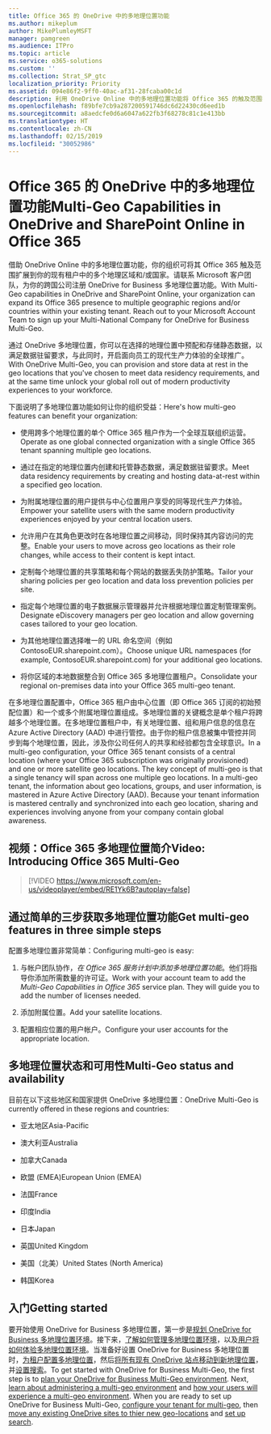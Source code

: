 ```yaml
---
title: Office 365 的 OneDrive 中的多地理位置功能
ms.author: mikeplum
author: MikePlumleyMSFT
manager: pamgreen
ms.audience: ITPro
ms.topic: article
ms.service: o365-solutions
ms.custom: ''
ms.collection: Strat_SP_gtc
localization_priority: Priority
ms.assetid: 094e86f2-9ff0-40ac-af31-28fcaba00c1d
description: 利用 OneDrive Online 中的多地理位置功能将 Office 365 的触及范围扩展到多个地理区域。
ms.openlocfilehash: f89bfe7cb9a287200591746dc6d22430cd6eed1b
ms.sourcegitcommit: a8aedcfe0d6a6047a622fb3f68278c81c1e413bb
ms.translationtype: HT
ms.contentlocale: zh-CN
ms.lasthandoff: 02/15/2019
ms.locfileid: "30052986"
---
```

# <a name="multi-geo-capabilities-in-onedrive-in-office-365"></a><span data-ttu-id="897fc-103">Office 365 的 OneDrive 中的多地理位置功能</span><span class="sxs-lookup"><span data-stu-id="897fc-103">Multi-Geo Capabilities in OneDrive and SharePoint Online in Office 365</span></span>

<span data-ttu-id="897fc-p101">借助 OneDrive Online 中的多地理位置功能，你的组织可将其 Office 365 触及范围扩展到你的现有租户中的多个地理区域和/或国家。请联系 Microsoft 客户团队，为你的跨国公司注册 OneDrive for Business 多地理位置功能。</span><span class="sxs-lookup"><span data-stu-id="897fc-p101">With Multi-Geo capabilities in OneDrive and SharePoint Online, your organization can expand its Office 365 presence to multiple geographic regions and/or countries within your existing tenant. Reach out to your Microsoft Account Team to sign up your Multi-National Company for OneDrive for Business Multi-Geo.</span></span>
  
<span data-ttu-id="897fc-106">通过 OneDrive 多地理位置，你可以在选择的地理位置中预配和存储静态数据，以满足数据驻留要求，与此同时，开启面向员工的现代生产力体验的全球推广。</span><span class="sxs-lookup"><span data-stu-id="897fc-106">With OneDrive Multi-Geo, you can provision and store data at rest in the geo locations that you've chosen to meet data residency requirements, and at the same time unlock your global roll out of modern productivity experiences to your workforce.</span></span>
  
<span data-ttu-id="897fc-107">下面说明了多地理位置功能如何让你的组织受益：</span><span class="sxs-lookup"><span data-stu-id="897fc-107">Here's how multi-geo features can benefit your organization:</span></span>
  
- <span data-ttu-id="897fc-108">使用跨多个地理位置的单个 Office 365 租户作为一个全球互联组织运营。</span><span class="sxs-lookup"><span data-stu-id="897fc-108">Operate as one global connected organization with a single Office 365 tenant spanning multiple geo locations.</span></span>
    
- <span data-ttu-id="897fc-109">通过在指定的地理位置内创建和托管静态数据，满足数据驻留要求。</span><span class="sxs-lookup"><span data-stu-id="897fc-109">Meet data residency requirements by creating and hosting data-at-rest within a specified geo location.</span></span>
    
- <span data-ttu-id="897fc-110">为附属地理位置的用户提供与中心位置用户享受的同等现代生产力体验。</span><span class="sxs-lookup"><span data-stu-id="897fc-110">Empower your satellite users with the same modern productivity experiences enjoyed by your central location users.</span></span>
    
- <span data-ttu-id="897fc-111">允许用户在其角色更改时在各地理位置之间移动，同时保持其内容访问的完整。</span><span class="sxs-lookup"><span data-stu-id="897fc-111">Enable your users to move across geo locations as their role changes, while access to their content is kept intact.</span></span>
    
- <span data-ttu-id="897fc-112">定制每个地理位置的共享策略和每个网站的数据丢失防护策略。</span><span class="sxs-lookup"><span data-stu-id="897fc-112">Tailor your sharing policies per geo location and data loss prevention policies per site.</span></span>
    
- <span data-ttu-id="897fc-113">指定每个地理位置的电子数据展示管理器并允许根据地理位置定制管理案例。</span><span class="sxs-lookup"><span data-stu-id="897fc-113">Designate eDiscovery managers per geo location and allow governing cases tailored to your geo location.</span></span>
    
- <span data-ttu-id="897fc-114">为其他地理位置选择唯一的 URL 命名空间（例如 ContosoEUR.sharepoint.com）。</span><span class="sxs-lookup"><span data-stu-id="897fc-114">Choose unique URL namespaces (for example, ContosoEUR.sharepoint.com) for your additional geo locations.</span></span>
    
- <span data-ttu-id="897fc-115">将你区域的本地数据整合到 Office 365 多地理位置租户。</span><span class="sxs-lookup"><span data-stu-id="897fc-115">Consolidate your regional on-premises data into your Office 365 multi-geo tenant.</span></span>
    
<span data-ttu-id="897fc-p102">在多地理位置配置中，Office 365 租户由中心位置（即 Office 365 订阅的初始预配位置）和一个或多个附属地理位置组成。多地理位置的关键概念是单个租户将跨越多个地理位置。在多地理位置租户中，有关地理位置、组和用户信息的信息在 Azure Active Directory (AAD) 中进行管控。由于你的租户信息被集中管控并同步到每个地理位置，因此，涉及你公司任何人的共享和经验都包含全球意识。</span><span class="sxs-lookup"><span data-stu-id="897fc-p102">In a multi-geo configuration, your Office 365 tenant consists of a central location (where your Office 365 subscription was originally provisioned) and one or more satellite geo locations. The key concept of multi-geo is that a single tenancy will span across one multiple geo locations. In a multi-geo tenant, the information about geo locations, groups, and user information, is mastered in Azure Active Directory (AAD). Because your tenant information is mastered centrally and synchronized into each geo location, sharing and experiences involving anyone from your company contain global awareness.</span></span>

## <a name="video-introducing-office-365-multi-geo"></a><span data-ttu-id="897fc-120">视频：Office 365 多地理位置简介</span><span class="sxs-lookup"><span data-stu-id="897fc-120">Video: Introducing Office 365 Multi-Geo</span></span>

> [!VIDEO https://www.microsoft.com/en-us/videoplayer/embed/RE1Yk6B?autoplay=false]
  
## <a name="get-multi-geo-features-in-three-simple-steps"></a><span data-ttu-id="897fc-121">通过简单的三步获取多地理位置功能</span><span class="sxs-lookup"><span data-stu-id="897fc-121">Get multi-geo features in three simple steps</span></span>

<span data-ttu-id="897fc-122">配置多地理位置非常简单：</span><span class="sxs-lookup"><span data-stu-id="897fc-122">Configuring multi-geo is easy:</span></span>
  
1. <span data-ttu-id="897fc-p103">与帐户团队协作，_在 Office 365 服务计划中添加多地理位置功能_。他们将指导你添加所需数量的许可证。</span><span class="sxs-lookup"><span data-stu-id="897fc-p103">Work with your account team to add the _Multi-Geo Capabilities in Office 365_ service plan. They will guide you to add the number of licenses needed.</span></span>
    
2. <span data-ttu-id="897fc-125">添加附属位置。</span><span class="sxs-lookup"><span data-stu-id="897fc-125">Add your satellite locations.</span></span>
    
3. <span data-ttu-id="897fc-126">配置相应位置的用户帐户。</span><span class="sxs-lookup"><span data-stu-id="897fc-126">Configure your user accounts for the appropriate location.</span></span>
    
## <a name="multi-geo-status-and-availability"></a><span data-ttu-id="897fc-127">多地理位置状态和可用性</span><span class="sxs-lookup"><span data-stu-id="897fc-127">Multi-Geo status and availability</span></span>

<span data-ttu-id="897fc-128">目前在以下这些地区和国家提供 OneDrive 多地理位置：</span><span class="sxs-lookup"><span data-stu-id="897fc-128">OneDrive Multi-Geo is currently offered in these regions and countries:</span></span>
  
- <span data-ttu-id="897fc-129">亚太地区</span><span class="sxs-lookup"><span data-stu-id="897fc-129">Asia-Pacific</span></span>

- <span data-ttu-id="897fc-130">澳大利亚</span><span class="sxs-lookup"><span data-stu-id="897fc-130">Australia</span></span>

- <span data-ttu-id="897fc-131">加拿大</span><span class="sxs-lookup"><span data-stu-id="897fc-131">Canada</span></span>

- <span data-ttu-id="897fc-132">欧盟 (EMEA)</span><span class="sxs-lookup"><span data-stu-id="897fc-132">European Union (EMEA)</span></span>

- <span data-ttu-id="897fc-133">法国</span><span class="sxs-lookup"><span data-stu-id="897fc-133">France</span></span>

- <span data-ttu-id="897fc-134">印度</span><span class="sxs-lookup"><span data-stu-id="897fc-134">India</span></span>

- <span data-ttu-id="897fc-135">日本</span><span class="sxs-lookup"><span data-stu-id="897fc-135">Japan</span></span>

- <span data-ttu-id="897fc-136">英国</span><span class="sxs-lookup"><span data-stu-id="897fc-136">United Kingdom</span></span>

- <span data-ttu-id="897fc-137">美国（北美）</span><span class="sxs-lookup"><span data-stu-id="897fc-137">United States (North America)</span></span>

- <span data-ttu-id="897fc-138">韩国</span><span class="sxs-lookup"><span data-stu-id="897fc-138">Korea</span></span>

## <a name="getting-started"></a><span data-ttu-id="897fc-139">入门</span><span class="sxs-lookup"><span data-stu-id="897fc-139">Getting started</span></span>

<span data-ttu-id="897fc-p104">要开始使用 OneDrive for Business 多地理位置，第一步是[规划 OneDrive for Business 多地理位置环境](plan-for-multi-geo.md)。接下来，[了解如何管理多地理位置环境](administering-a-multi-geo-environment.md)，以及[用户将如何体验多地理位置环境](multi-geo-user-experience.md)。当准备好设置 OneDrive for Business 多地理位置时，[为租户配置多地理位置](multi-geo-tenant-configuration.md)，然后[将所有现有 OneDrive 站点移动到新地理位置](move-onedrive-between-geo-locations.md)，并[设置搜索](configure-search-for-multi-geo.md)。</span><span class="sxs-lookup"><span data-stu-id="897fc-p104">To get started with OneDrive for Business Multi-Geo, the first step is to [plan your OneDrive for Business Multi-Geo environment](plan-for-multi-geo.md). Next, [learn about administering a multi-geo environment](administering-a-multi-geo-environment.md) and [how your users will experience a multi-geo environment](multi-geo-user-experience.md). When you are ready to set up OneDrive for Business Multi-Geo, [configure your tenant for multi-geo](multi-geo-tenant-configuration.md), then [move any existing OneDrive sites to thier new geo-locations](move-onedrive-between-geo-locations.md) and [set up search](configure-search-for-multi-geo.md).</span></span>
